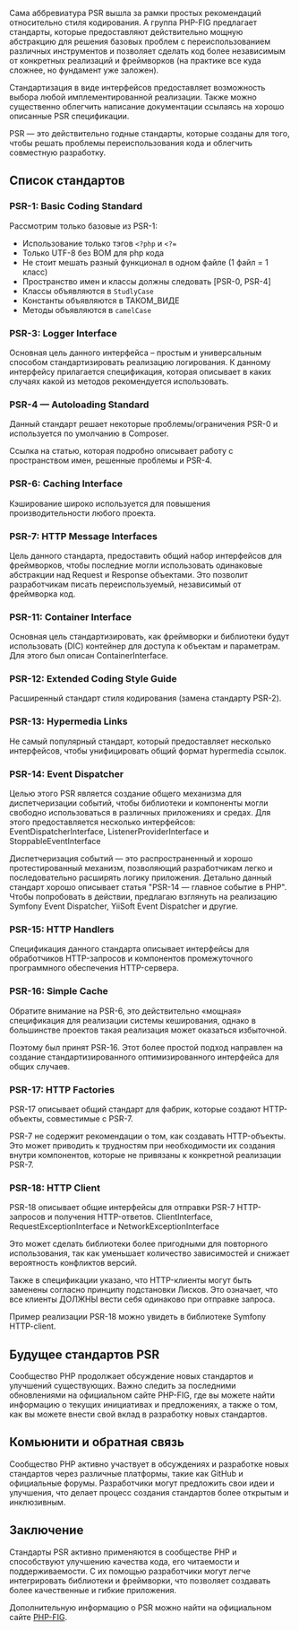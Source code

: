 Сама аббревиатура PSR вышла за рамки простых рекомендаций относительно стиля кодирования. А группа PHP-FIG предлагает стандарты, которые предоставляют действительно мощную абстракцию для решения базовых проблем с переиспользованием различных инструментов и позволяет сделать код более независимым от конкретных реализаций и фреймворков (на практике все куда сложнее, но фундамент уже заложен).

Стандартизация в виде интерфейсов предоставляет возможность выбора любой имплементированной реализации. Также можно существенно облегчить написание документации ссылаясь на хорошо описанные PSR спецификации.

PSR — это действительно годные стандарты, которые созданы для того, чтобы решать проблемы переиспользования кода и облегчить совместную разработку.

## Список стандартов

### PSR-1: Basic Coding Standard

Рассмотрим только базовые из PSR-1:

* Использование только тэгов `<?php` и `<?=`
* Только UTF-8 без BOM для php кода
* Не стоит мешать разный функционал в одном файле (1 файл = 1 класс)
* Пространство имен и классы должны следовать [PSR-0, PSR-4]
* Классы объявляются в `StudlyCase`
* Константы объявляются в ТАКОМ_ВИДЕ
* Методы объявляются в `camelCase`

### PSR-3: Logger Interface

Основная цель данного интерфейса – простым и универсальным способом стандартизировать реализацию логирования. К данному интерфейсу прилагается спецификация, которая описывает в каких случаях какой из методов рекомендуется использовать.

### PSR-4 — Autoloading Standard

Данный стандарт решает некоторые проблемы/ограничения PSR-0 и используется по умолчанию в Composer.

Ссылка на статью, которая подробно описывает работу с пространством имен, решенные проблемы и PSR-4.

### PSR-6: Caching Interface

Кэширование широко используется для повышения производительности любого проекта.

### PSR-7: HTTP Message Interfaces

Цель данного стандарта, предоставить общий набор интерфейсов для фреймворков, чтобы последние могли использовать одинаковые абстракции над Request и Response объектами. Это позволит разработчикам писать переиспользуемый, независимый от фреймворка код.

### PSR-11: Container Interface
Основная цель стандартизировать, как фреймворки и библиотеки будут использовать (DIC) контейнер для доступа к объектам и параметрам. Для этого был описан ContainerInterface.

### PSR-12: Extended Coding Style Guide

Расширенный стандарт стиля кодирования (замена стандарту PSR-2).

### PSR-13: Hypermedia Links

Не самый популярный стандарт, который предоставляет несколько интерфейсов, чтобы унифицировать общий формат hypermedia ссылок.

### PSR-14: Event Dispatcher

Целью этого PSR является создание общего механизма для диспетчеризации событий, чтобы библиотеки и компоненты могли свободно использоваться в различных приложениях и средах. Для этого предоставляется несколько интерфейсов:
EventDispatcherInterface, ListenerProviderInterface и StoppableEventInterface

Диспетчеризация событий — это распространенный и хорошо протестированный механизм, позволяющий разработчикам легко и последовательно расширять логику приложения. Детально данный стандарт хорошо описывает статья "PSR-14 — главное событие в PHP".
Чтобы попробовать в действии, предлагаю взглянуть на реализацию Symfony Event Dispatcher, YiiSoft Event Dispatcher и другие.

### PSR-15: HTTP Handlers

Спецификация данного стандарта описывает интерфейсы для обработчиков HTTP-запросов
и компонентов промежуточного программного обеспечения HTTP-сервера.

### PSR-16: Simple Cache

Обратите внимание на PSR-6, это действительно «мощная» спецификация для реализации системы кеширования, однако в большинстве проектов такая реализация может оказаться избыточной.

Поэтому был принят PSR-16. Этот более простой подход направлен на создание стандартизированного оптимизированного интерфейса для общих случаев.

### PSR-17: HTTP Factories

PSR-17 описывает общий стандарт для фабрик, которые создают HTTP-объекты, совместимые с PSR-7.

PSR-7 не содержит рекомендации о том, как создавать HTTP-объекты. Это может приводить к трудностям при необходимости их создания внутри компонентов, которые не привязаны к конкретной реализации PSR-7.

### PSR-18: HTTP Client

PSR-18 описывает общие интерфейсы для отправки PSR-7 HTTP-запросов и получения HTTP-ответов.
ClientInterface, RequestExceptionInterface и NetworkExceptionInterface

Это может сделать библиотеки более пригодными для повторного использования, так как уменьшает количество зависимостей и снижает вероятность конфликтов версий.

Также в спецификации указано, что HTTP-клиенты могут быть заменены согласно принципу подстановки Лисков. Это означает, что все клиенты ДОЛЖНЫ вести себя одинаково при отправке запроса.

Пример реализации PSR-18 можно увидеть в библиотеке Symfony HTTP-client.

## Будущее стандартов PSR

Сообщество PHP продолжает обсуждение новых стандартов и улучшений существующих. Важно следить за последними обновлениями на официальном сайте PHP-FIG, где вы можете найти информацию о текущих инициативах и предложениях, а также о том, как вы можете внести свой вклад в разработку новых стандартов.

## Комьюнити и обратная связь

Сообщество PHP активно участвует в обсуждениях и разработке новых стандартов через различные платформы, такие как GitHub и официальные форумы. Разработчики могут предложить свои идеи и улучшения, что делает процесс создания стандартов более открытым и инклюзивным.

## Заключение

Стандарты PSR активно применяются в сообществе PHP и способствуют улучшению качества кода, его читаемости и поддерживаемости. С их помощью разработчики могут легче интегрировать библиотеки и фреймворки, что позволяет создавать более качественные и гибкие приложения.

Дополнительную информацию о PSR можно найти на официальном сайте [PHP-FIG](https://www.php-fig.org/).

